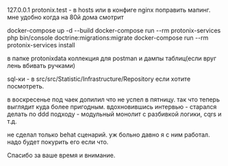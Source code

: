 
127.0.0.1 protonix.test - в hosts или в конфиге nginx поправить мапинг. мне удобно когда на 80й дома смотрит

docker-compose up -d --build
docker-compose run --rm protonix-services php bin/console doctrine:migrations:migrate
docker-compose run --rm protonix-services install

в папке protonixdata коллекция для postman и дампы таблиц(если вруг лень вбивать ручками)

sql-ки - в src/src/Statistic/Infrastructure/Repository если хотите посмотреть.

в воскресенье под чаек допилил что не успел в пятницу. так что теперь выглядит куда более пригодным.
вдохновившись интервью - старался делать по ddd подходу - модульный монолит с разбивкой логики, cqrs и т.д.

не сделал только behat сценарий. уж больно давно я с ним работал. надо будет покурить его если что.

Спасибо за ваше время и внимание.
